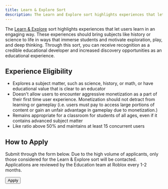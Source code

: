 ```yaml
---
title: Learn & Explore Sort
description: The Learn and Explore sort highlights experiences that let users learn in an engaging way.
---
```


The [Learn & Explore](https://www.roblox.com/charts#/sortName/Learn_And_Explore) sort highlights experiences that let users learn in an engaging way. These experiences should bring subjects like history or science to life in ways that immerse students and motivate exploration, play, and deep thinking.
Through this sort, you can receive recognition as a credible educational developer and increased discovery opportunities as an educational experience.

<figure>
<Chip
    color="success"
    label="Status: Open"
    size="medium"
    variant="filled" />
</figure>

## Experience Eligibility

- Explores a subject matter, such as science, history, or math, or have educational value that is clear to an educator
- Doesn't allow users to encounter aggressive monetization as a part of their first time user experience. Monetization should not detract from learning or gameplay (i.e. users must pay to access large portions of content or gain an unfair advantage in gameplay due to monetization.)
- Remains appropriate for a classroom for students of all ages, even if it contains advanced subject matter
- Like ratio above 50% and maintains at least 15 concurrent users

## How to Apply

Submit through the form below. Due to the high volume of applicants, only those considered for the Learn & Explore sort will be contacted. Applications are reviewed by the Education team at Roblox every 1-2 months.

<Button href="https://roblox.qualtrics.com/jfe/form/SV_8313iVKrwkQUiGy" size='large' variant='contained' style={{width:200}}>Apply</Button>
